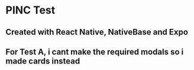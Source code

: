 # PINC Test

## Created with React Native, NativeBase and Expo

## For Test A, i cant make the required modals so i made cards instead
